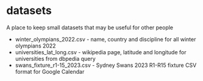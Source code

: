# datasets
A place to keep small datasets that may be useful for other people

- winter_olympians_2022.csv - name, country and discipline for all winter olympians 2022
- universities_lat_long.csv - wikipedia page, latitude and longitude for universities from dbpedia query
- swans_fixture_r1-15_2023.csv - Sydney Swans 2023 R1-R15 fixture CSV format for Google Calendar
